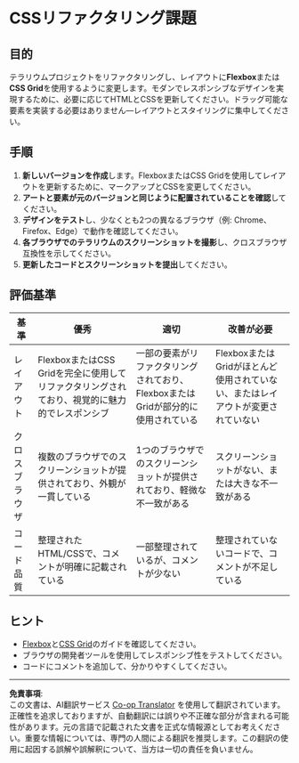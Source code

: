<!--
CO_OP_TRANSLATOR_METADATA:
{
  "original_hash": "a212cc22a18eddf9046b7a16dfbafd8b",
  "translation_date": "2025-10-03T09:04:26+00:00",
  "source_file": "3-terrarium/2-intro-to-css/assignment.md",
  "language_code": "ja"
}
-->
# CSSリファクタリング課題

## 目的

テラリウムプロジェクトをリファクタリングし、レイアウトに**Flexbox**または**CSS Grid**を使用するように変更します。モダンでレスポンシブなデザインを実現するために、必要に応じてHTMLとCSSを更新してください。ドラッグ可能な要素を実装する必要はありません—レイアウトとスタイリングに集中してください。

## 手順

1. **新しいバージョンを作成**します。FlexboxまたはCSS Gridを使用してレイアウトを更新するために、マークアップとCSSを変更してください。
2. **アートと要素が元のバージョンと同じように配置されていることを確認**してください。
3. **デザインをテスト**し、少なくとも2つの異なるブラウザ（例: Chrome、Firefox、Edge）で動作を確認してください。
4. **各ブラウザでのテラリウムのスクリーンショットを撮影**し、クロスブラウザ互換性を示してください。
5. **更新したコードとスクリーンショットを提出**してください。

## 評価基準

| 基準       | 優秀                                                                 | 適切                                | 改善が必要                              |
|------------|---------------------------------------------------------------------|-------------------------------------|----------------------------------------|
| レイアウト   | FlexboxまたはCSS Gridを完全に使用してリファクタリングされており、視覚的に魅力的でレスポンシブ | 一部の要素がリファクタリングされており、FlexboxまたはGridが部分的に使用されている | FlexboxまたはGridがほとんど使用されていない、またはレイアウトが変更されていない |
| クロスブラウザ | 複数のブラウザでのスクリーンショットが提供されており、外観が一貫している | 1つのブラウザでのスクリーンショットが提供されており、軽微な不一致がある | スクリーンショットがない、または大きな不一致がある |
| コード品質   | 整理されたHTML/CSSで、コメントが明確に記載されている                     | 一部整理されているが、コメントが少ない          | 整理されていないコードで、コメントが不足している      |

## ヒント

- [Flexbox](https://css-tricks.com/snippets/css/a-guide-to-flexbox/)と[CSS Grid](https://css-tricks.com/snippets/css/complete-guide-grid/)のガイドを確認してください。
- ブラウザの開発者ツールを使用してレスポンシブ性をテストしてください。
- コードにコメントを追加して、分かりやすくしてください。

---

**免責事項**:  
この文書は、AI翻訳サービス [Co-op Translator](https://github.com/Azure/co-op-translator) を使用して翻訳されています。正確性を追求しておりますが、自動翻訳には誤りや不正確な部分が含まれる可能性があります。元の言語で記載された文書を正式な情報源としてお考えください。重要な情報については、専門の人間による翻訳を推奨します。この翻訳の使用に起因する誤解や誤解釈について、当方は一切の責任を負いません。